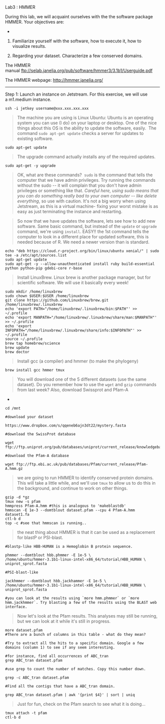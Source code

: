 Lab3 : HMMER

During this lab, we will acquaint ourselves with the the software package HMMER. Your objectives are:

-

1. Familiarize yourself with the software, how to execute it, how to visualize results.

2. Regarding your dataset. Characterize a few conserved domains.

The HMMER manual <a href="ftp://selab.janelia.org/pub/software/hmmer3/3.1b1/Userguide.pdf">ftp://selab.janelia.org/pub/software/hmmer3/3.1b1/Userguide.pdf</a>

The HMMER webpage: <a href="http://hmmer.janelia.org/">http://hmmer.janelia.org/</a>

---

 Step 1: Launch an instance on Jetstream. For this exercise, we will use a m1.medium instance.

```
ssh -i jetkey username@xxx.xxx.xxx.xxx
```

> The machine you are using is Linux Ubuntu: Ubuntu is an operating system you can use (I do) on your laptop or desktop. One of the nice things about this OS is the ability to update the software, easily.  The command `sudo apt-get update` checks a server for updates to existing software.


```
sudo apt-get update
```

> The upgrade command actually installs any of the required updates.

```
sudo apt-get -y upgrade
```

> OK, what are these commands?  `sudo` is the command that tells the computer that we have admin privileges. Try running the commands without the sudo -- it will complain that you don't have admin privileges or something like that. *Careful here, using sudo means that you can do something really bad to your own computer -- like delete everything*, so use with caution. It's not a big worry when using Jetstream, as this is a virtual machine- fixing your worst mistake is as easy as just terminating the instance and restarting.


> So now that we have updates the software, lets see how to add new software. Same basic command, but instead of the `update` or `upgrade` command, we're using `install`. EASY!!
> the 1st command tells the computer to look in a different place for updated software, this is needed because of R. We need a newer version than is standard.


```
echo "deb https://cloud.r-project.org/bin/linux/ubuntu xenial/" | sudo tee -a /etc/apt/sources.list
sudo apt-get update
sudo apt-get -y --allow-unauthenticated install ruby build-essential python python-pip gdebi-core r-base
```


> Install LinuxBrew. Linux brew is another package manager, but for scientific software. We will use it basically every week!

```
sudo mkdir /home/linuxbrew
sudo chown $USER:$USER /home/linuxbrew
git clone https://github.com/Linuxbrew/brew.git /home/linuxbrew/.linuxbrew
echo 'export PATH="/home/linuxbrew/.linuxbrew/bin:$PATH"' >> ~/.profile
echo 'export MANPATH="/home/linuxbrew/.linuxbrew/share/man:$MANPATH"' >> ~/.profile
echo 'export INFOPATH="/home/linuxbrew/.linuxbrew/share/info:$INFOPATH"' >> ~/.profile
source ~/.profile
brew tap homebrew/science
brew update
brew doctor
```

> Install gcc (a compiler) and hmmer (to make the phylogeny)

```
brew install gcc hmmer tmux
```


> You will download one of the 5 different datasets (use the same dataset). Do you remember how to use the `wget` and `gzip` commands from last week? Also, download Swissprot and Pfam-A

-


	cd /mnt

	#download your dataset

	https://www.dropbox.com/s/qqeneb6ajn3dt22/mystery.fasta

	#download the SwissProt database

	wget ftp://ftp.uniprot.org/pub/databases/uniprot/current_release/knowledgebase/complete/uniprot_sprot.fasta.gz

	#download the Pfam-A database

	wget ftp://ftp.ebi.ac.uk/pub/databases/Pfam/current_release/Pfam-A.hmm.gz


> we are going to run HMMER to identify conserved protein domains. This will take a little while, and we'll use `tmux` to allow us to do this in the background, and continue to work on other things.


    gzip -d *gz
    tmux new -s pfam
    hmmpress Pfam-A.hmm #this is analogous to 'makeblastdb'
    hmmscan -E 1e-3 --domtblout dataset.pfam --cpu 4 Pfam-A.hmm dataset1.fa
    ctl-b d
    top -c #see that hmmscan is running..


> the neat thing about HMMER is that it can be used as a replacement for blastP or PSI-blast.


    #blastp-like HBB-HUMAN is a Hemoglobin B protein sequence.

    phmmer --domtblout hbb.phmmer -E 1e-5 \
    /home/ubuntu/hmmer-3.1b1-linux-intel-x86_64/tutorial/HBB_HUMAN \
    uniprot_sprot.fasta

    #PSI-blast-like

    jackhmmer --domtblout hbb.jackhammer -E 1e-5 \
    /home/ubuntu/hmmer-3.1b1-linux-intel-x86_64/tutorial/HBB_HUMAN \
    uniprot_sprot.fasta

    #you can look at the results using `more hmm.phmmer` or `more hmm.jackhmmer`. Try blasting a few of the results using the BLAST web interface.


> Now let's look at the Pfam results. This analyses may still be running, but we can look at it while it's still in progress.


    more dataset.pfam
    #There are a bunch of columns in this table - what do they mean?

    #Try to extract all the hits to a specific domain. Google a few domains (column 1) to see if any seem interesting.

    #for instance, find all occurrences of ABC_tran
    grep ABC_tran dataset.pfam

    #use grep to count the number of matches. Copy this number down.

    grep -c ABC_tran dataset.pfam

    #Find all the contigs that have a ABC_tran domain.

    grep ABC_tran dataset.pfam | awk '{print $4}' | sort | uniq


> Just for fun, check on the Pfam search to see what it is doing...


    tmux attach -t pfam
    ctl-b d
